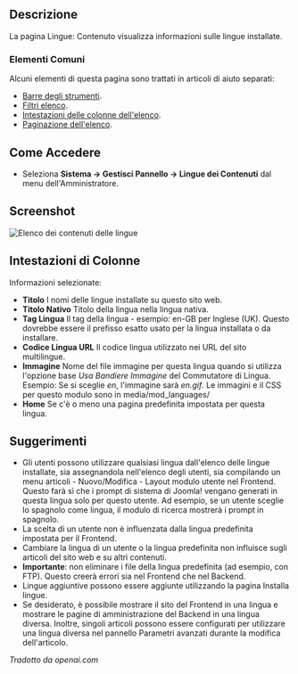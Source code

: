 <!-- Filename: Help4.x:Languages:_Content / Display title: Lingue: Contenuto -->

## Descrizione

La pagina Lingue: Contenuto visualizza informazioni sulle lingue installate.

### Elementi Comuni

Alcuni elementi di questa pagina sono trattati in articoli di aiuto separati:

* [Barre degli strumenti](jdocmanual?article=help/common-elements/toolbars).
* [Filtri elenco](jdocmanual?article=help/common-elements/list-filters).
* [Intestazioni delle colonne dell'elenco](jdocmanual?article=help/common-elements/list-column-headers).
* [Paginazione dell'elenco](jdocmanual?article=help/common-elements/list-pagination).

## Come Accedere

- Seleziona **Sistema → Gestisci Pannello → Lingue dei Contenuti** dal menu
  dell'Amministratore.

## Screenshot

![Elenco dei contenuti delle lingue](../../../it/images/languages/languages-content.png)

## Intestazioni di Colonne

Informazioni selezionate:

- **Titolo** I nomi delle lingue installate su questo sito web.
- **Titolo Nativo** Titolo della lingua nella lingua nativa.
- **Tag Lingua** Il tag della lingua - esempio: en-GB per Inglese (UK).
  Questo dovrebbe essere il prefisso esatto usato per la lingua installata o da
  installare.
- **Codice Lingua URL** Il codice lingua utilizzato nei URL del sito multilingue.
- **Immagine** Nome del file immagine per questa lingua quando si utilizza l'opzione
  base *Usa Bandiere Immagine* del Commutatore di Lingua. Esempio: Se si sceglie
  *en*, l'immagine sarà *en.gif*. Le immagini e il CSS per questo modulo
  sono in media/mod_languages/
- **Home** Se c'è o meno una pagina predefinita impostata per questa lingua.

## Suggerimenti

- Gli utenti possono utilizzare qualsiasi lingua dall'elenco delle lingue installate,
  sia assegnandola nell'elenco degli utenti, sia
  compilando un menu articoli - Nuovo/Modifica - Layout modulo utente
  nel Frontend. Questo farà sì che i prompt di sistema di Joomla! vengano
  generati in questa lingua solo per questo utente. Ad esempio, se un utente
  sceglie lo spagnolo come lingua, il modulo di ricerca mostrerà
  i prompt in spagnolo.
- La scelta di un utente non è influenzata dalla lingua predefinita impostata per il
  Frontend.
- Cambiare la lingua di un utente o la lingua predefinita non influisce sugli
  articoli del sito web e su altri contenuti.
- **Importante**: non eliminare i file della lingua predefinita (ad esempio,
  con FTP). Questo creerà errori sia nel Frontend che nel Backend.
- Lingue aggiuntive possono essere aggiunte utilizzando la pagina Installa lingue.
- Se desiderato, è possibile mostrare il sito del Frontend in una lingua e mostrare
  le pagine di amministrazione del Backend in una lingua diversa. Inoltre,
  singoli articoli possono essere configurati per utilizzare una lingua diversa nel
  pannello Parametri avanzati durante la modifica dell'articolo.

*Tradotto da openai.com*

